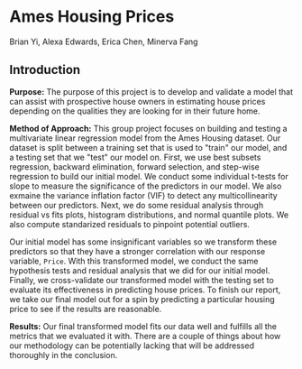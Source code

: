 # Ames Housing Prices

Brian Yi, Alexa Edwards, Erica Chen, Minerva Fang

## Introduction

**Purpose:** The purpose of this project is to develop and validate a model that can assist with prospective house owners in estimating house prices depending on the qualities they are looking for in their future home.

**Method of Approach:** This group project focuses on building and testing a multivariate linear regression model from the Ames Housing dataset. Our dataset is split between a training set that is used to "train" our model, and a testing set that we "test" our model on. First, we use best subsets regression, backward elimination, forward selection, and step-wise regression to build our initial model. We conduct some individual t-tests for slope to measure the significance of the predictors in our model. We also exmaine the variance inflation factor (VIF) to detect any multicollinearity between our predictors. Next, we do some residual analysis through residual vs fits plots, histogram distributions, and normal quantile plots. We also compute standarized residuals to pinpoint potential outliers.

Our initial model has some insignificant variables so we transform these predictors so that they have a stronger correlation with our response variable, `Price`. With this transformed model, we conduct the same hypothesis tests and residual analysis that we did for our initial model. Finally, we cross-validate our transformed model with the testing set to evaluate its effectiveness in predicting house prices. To finish our report, we take our final model out for a spin by predicting a particular housing price to see if the results are reasonable.

**Results:** Our final transformed model fits our data well and fulfills all the metrics that we evaluated it with. There are a couple of things about how our methodology can be potentially lacking that will be addressed thoroughly in the conclusion.
